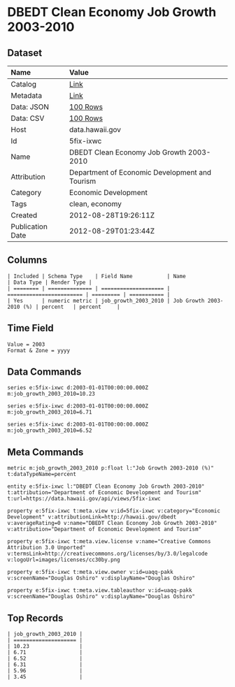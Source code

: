 # DBEDT Clean Economy Job Growth 2003-2010

## Dataset

| Name | Value |
| :--- | :---- |
| Catalog | [Link](https://catalog.data.gov/dataset/dbedt-clean-economy-job-growth-2003-2010-4bed7) |
| Metadata | [Link](https://data.hawaii.gov/api/views/5fix-ixwc) |
| Data: JSON | [100 Rows](https://data.hawaii.gov/api/views/5fix-ixwc/rows.json?max_rows=100) |
| Data: CSV | [100 Rows](https://data.hawaii.gov/api/views/5fix-ixwc/rows.csv?max_rows=100) |
| Host | data.hawaii.gov |
| Id | 5fix-ixwc |
| Name | DBEDT Clean Economy Job Growth 2003-2010 |
| Attribution | Department of Economic Development and Tourism |
| Category | Economic Development |
| Tags | clean, economy |
| Created | 2012-08-28T19:26:11Z |
| Publication Date | 2012-08-29T01:23:44Z |

## Columns

```ls
| Included | Schema Type    | Field Name           | Name                     | Data Type | Render Type |
| ======== | ============== | ==================== | ======================== | ========= | =========== |
| Yes      | numeric metric | job_growth_2003_2010 | Job Growth 2003-2010 (%) | percent   | percent     |
```

## Time Field

```ls
Value = 2003
Format & Zone = yyyy
```

## Data Commands

```ls
series e:5fix-ixwc d:2003-01-01T00:00:00.000Z m:job_growth_2003_2010=10.23

series e:5fix-ixwc d:2003-01-01T00:00:00.000Z m:job_growth_2003_2010=6.71

series e:5fix-ixwc d:2003-01-01T00:00:00.000Z m:job_growth_2003_2010=6.52
```

## Meta Commands

```ls
metric m:job_growth_2003_2010 p:float l:"Job Growth 2003-2010 (%)" t:dataTypeName=percent

entity e:5fix-ixwc l:"DBEDT Clean Economy Job Growth 2003-2010" t:attribution="Department of Economic Development and Tourism" t:url=https://data.hawaii.gov/api/views/5fix-ixwc

property e:5fix-ixwc t:meta.view v:id=5fix-ixwc v:category="Economic Development" v:attributionLink=http://hawaii.gov/dbedt v:averageRating=0 v:name="DBEDT Clean Economy Job Growth 2003-2010" v:attribution="Department of Economic Development and Tourism"

property e:5fix-ixwc t:meta.view.license v:name="Creative Commons Attribution 3.0 Unported" v:termsLink=http://creativecommons.org/licenses/by/3.0/legalcode v:logoUrl=images/licenses/cc30by.png

property e:5fix-ixwc t:meta.view.owner v:id=uaqq-pakk v:screenName="Douglas Oshiro" v:displayName="Douglas Oshiro"

property e:5fix-ixwc t:meta.view.tableauthor v:id=uaqq-pakk v:screenName="Douglas Oshiro" v:displayName="Douglas Oshiro"
```

## Top Records

```ls
| job_growth_2003_2010 | 
| ==================== | 
| 10.23                | 
| 6.71                 | 
| 6.52                 | 
| 6.31                 | 
| 5.96                 | 
| 3.45                 | 
```